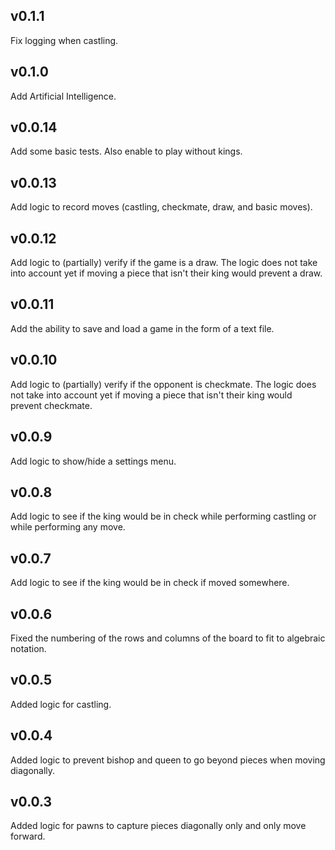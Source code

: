 ## v0.1.1

Fix logging when castling.

## v0.1.0

Add Artificial Intelligence.

## v0.0.14

Add some basic tests. Also enable to play without kings.

## v0.0.13

Add logic to record moves (castling, checkmate, draw, and basic moves).

## v0.0.12

Add logic to (partially) verify if the game is a draw. The logic does not take into account yet if moving a piece that isn't their king would prevent a draw.

## v0.0.11

Add the ability to save and load a game in the form of a text file.

## v0.0.10

Add logic to (partially) verify if the opponent is checkmate. The logic does not take into account yet if moving a piece that isn't their king would prevent checkmate.

## v0.0.9

Add logic to show/hide a settings menu.

## v0.0.8

Add logic to see if the king would be in check while performing castling or while performing any move.

## v0.0.7

Add logic to see if the king would be in check if moved somewhere.

## v0.0.6

Fixed the numbering of the rows and columns of the board to fit to algebraic notation.

## v0.0.5

Added logic for castling.

## v0.0.4

Added logic to prevent bishop and queen to go beyond pieces when moving diagonally.

## v0.0.3

Added logic for pawns to capture pieces diagonally only and only move forward.

